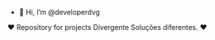 - 👋 Hi, I’m @developerdvg

❤️ Repository for projects Divergente Soluções diferentes. ❤️

<!---
developerdvg/developerdvg is a ✨ special ✨ repository because its `README.md` (this file) appears on your GitHub profile.
You can click the Preview link to take a look at your changes.
--->

